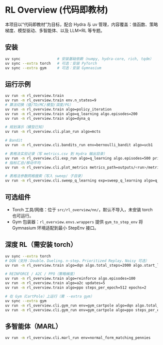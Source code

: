 # RL Overview (代码即教材)

本项目以“代码即教材”为目标，配合 Hydra 与 uv 管理，内容覆盖：值函数、策略梯度、模型驱动、多智能体、以及 LLM×RL 等专题。

## 安装

```bash
uv sync                 # 安装基础依赖（numpy, hydra-core, rich, tqdm）
uv sync --extra torch   # 可选：安装 PyTorch
uv sync --extra gym     # 可选：安装 Gymnasium
```

## 运行示例

```bash
uv run -m rl_overview.train
uv run -m rl_overview.train env.n_states=9
# 算法切换（值/TD/MC/模型/深度/PG）
uv run -m rl_overview.train algo=policy_iteration
uv run -m rl_overview.train algo=q_learning algo.episodes=200
uv run -m rl_overview.train algo=dyna_q

# 规划演示（模型已知）
uv run -m rl_overview.cli.plan_run algo=mcts

# Bandit
uv run -m rl_overview.cli.bandits_run env=bernoulli_bandit algo=ucb1

# 表格法实验记录（写 metrics.csv 到 Hydra 输出目录）
uv run -m rl_overview.cli.exp_run algo=q_learning algo.episodes=500 print_every=50
# 指标汇总/移动平均
uv run -m rl_overview.cli.plot_metrics metrics_path=outputs/<run>/metrics.csv ma_window=50

# 表格法参数网格搜索（写入 sweep/ 子目录）
uv run -m rl_overview.cli.sweep_q_learning exp=sweep_q_learning algo=q_learning
```

## 可选组件
- Torch 工具/网络：位于 `src/rl_overview/nn/`，默认不导入，未安装 torch 也可运行。
- Gym 包装器：`rl_overview.envs.wrappers` 提供 `gym_to_step_env` 将 Gymnasium 环境适配到最小 StepEnv 接口。

## 深度 RL（需安装 torch）

```bash
uv sync --extra torch
# DQN（支持：Double、Dueling、n-step、Prioritized Replay、Noisy 可选）
uv run -m rl_overview.train algo=dqn algo.total_steps=2000 algo.start_learning_after=200

# REINFORCE / A2C / PPO（策略梯度）
uv run -m rl_overview.train algo=reinforce algo.episodes=100
uv run -m rl_overview.train algo=a2c updates=5
uv run -m rl_overview.train algo=ppo steps_per_epoch=512 epochs=2

# 在 Gym（CartPole）上运行（需 --extra gym）
uv sync --extra gym
uv run -m rl_overview.cli.gym_run env=gym_cartpole algo=dqn algo.total_steps=5000 metrics_file=metrics_dqn.csv
uv run -m rl_overview.cli.gym_run env=gym_cartpole algo=ppo steps_per_epoch=1024 epochs=5 metrics_file=metrics_ppo.csv
```

## 多智能体（MARL）

```bash
uv run -m rl_overview.cli.marl_run env=normal_form_matching_pennies
```
